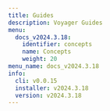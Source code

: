 ```yaml
---
title: Guides
description: Voyager Guides
menu:
  docs_v2024.3.18:
    identifier: concepts
    name: Concepts
    weight: 20
menu_name: docs_v2024.3.18
info:
  cli: v0.0.15
  installer: v2024.3.18
  version: v2024.3.18
---
```


